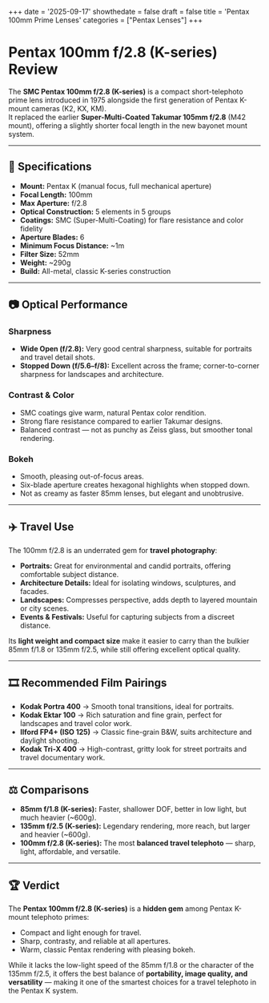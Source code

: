+++
date = '2025-09-17'
showthedate = false
draft = false
title = 'Pentax 100mm Prime Lenses'
categories = ["Pentax Lenses"]
+++

# Pentax 100mm f/2.8 (K-series) Review

The **SMC Pentax 100mm f/2.8 (K-series)** is a compact short-telephoto prime lens introduced in 1975 alongside the first generation of Pentax K-mount cameras (K2, KX, KM).  
It replaced the earlier **Super-Multi-Coated Takumar 105mm f/2.8** (M42 mount), offering a slightly shorter focal length in the new bayonet mount system.

---

## 🔎 Specifications
- **Mount:** Pentax K (manual focus, full mechanical aperture)  
- **Focal Length:** 100mm  
- **Max Aperture:** f/2.8  
- **Optical Construction:** 5 elements in 5 groups  
- **Coatings:** SMC (Super-Multi-Coating) for flare resistance and color fidelity  
- **Aperture Blades:** 6  
- **Minimum Focus Distance:** ~1m  
- **Filter Size:** 52mm  
- **Weight:** ~290g  
- **Build:** All-metal, classic K-series construction  

---

## 📷 Optical Performance

### Sharpness
- **Wide Open (f/2.8):** Very good central sharpness, suitable for portraits and travel detail shots.  
- **Stopped Down (f/5.6–f/8):** Excellent across the frame; corner-to-corner sharpness for landscapes and architecture.  

### Contrast & Color
- SMC coatings give warm, natural Pentax color rendition.  
- Strong flare resistance compared to earlier Takumar designs.  
- Balanced contrast — not as punchy as Zeiss glass, but smoother tonal rendering.  

### Bokeh
- Smooth, pleasing out-of-focus areas.  
- Six-blade aperture creates hexagonal highlights when stopped down.  
- Not as creamy as faster 85mm lenses, but elegant and unobtrusive.  

---

## ✈️ Travel Use

The 100mm f/2.8 is an underrated gem for **travel photography**:
- **Portraits:** Great for environmental and candid portraits, offering comfortable subject distance.  
- **Architecture Details:** Ideal for isolating windows, sculptures, and facades.  
- **Landscapes:** Compresses perspective, adds depth to layered mountain or city scenes.  
- **Events & Festivals:** Useful for capturing subjects from a discreet distance.  

Its **light weight and compact size** make it easier to carry than the bulkier 85mm f/1.8 or 135mm f/2.5, while still offering excellent optical quality.

---

## 🎞 Recommended Film Pairings

- **Kodak Portra 400** → Smooth tonal transitions, ideal for portraits.  
- **Kodak Ektar 100** → Rich saturation and fine grain, perfect for landscapes and travel color work.  
- **Ilford FP4+ (ISO 125)** → Classic fine-grain B&W, suits architecture and daylight shooting.  
- **Kodak Tri-X 400** → High-contrast, gritty look for street portraits and travel documentary work.  

---

## ⚖️ Comparisons

- **85mm f/1.8 (K-series):** Faster, shallower DOF, better in low light, but much heavier (~600g).  
- **135mm f/2.5 (K-series):** Legendary rendering, more reach, but larger and heavier (~600g).  
- **100mm f/2.8 (K-series):** The most **balanced travel telephoto** — sharp, light, affordable, and versatile.  

---

## 🏆 Verdict

The **Pentax 100mm f/2.8 (K-series)** is a **hidden gem** among Pentax K-mount telephoto primes:  
- Compact and light enough for travel.  
- Sharp, contrasty, and reliable at all apertures.  
- Warm, classic Pentax rendering with pleasing bokeh.  

While it lacks the low-light speed of the 85mm f/1.8 or the character of the 135mm f/2.5, it offers the best balance of **portability, image quality, and versatility** — making it one of the smartest choices for a travel telephoto in the Pentax K system.  
